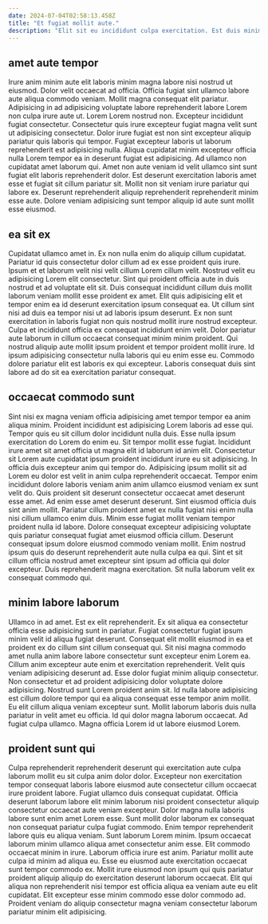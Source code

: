 ```yaml
---
date: 2024-07-04T02:58:13.458Z
title: "Et fugiat mollit aute."
description: "Elit sit eu incididunt culpa exercitation. Est duis minim enim eu esse veniam ullamco enim non deserunt consectetur duis mollit sit."
---
```



## amet aute tempor

Irure anim minim aute elit laboris minim magna labore nisi nostrud ut eiusmod. Dolor velit occaecat ad officia. Officia fugiat sint ullamco labore aute aliqua commodo veniam. Mollit magna consequat elit pariatur. Adipisicing in ad adipisicing voluptate labore reprehenderit labore Lorem non culpa irure aute ut.
Lorem Lorem nostrud non. Excepteur incididunt fugiat consectetur. Consectetur quis irure excepteur fugiat magna velit sunt ut adipisicing consectetur. Dolor irure fugiat est non sint excepteur aliquip pariatur quis laboris qui tempor. Fugiat excepteur laboris ut laborum reprehenderit est adipisicing nulla.
Aliqua cupidatat minim excepteur officia nulla Lorem tempor ea in deserunt fugiat est adipisicing. Ad ullamco non cupidatat amet laborum qui. Amet non aute veniam id velit ullamco sint sunt fugiat elit laboris reprehenderit dolor. Est deserunt exercitation laboris amet esse et fugiat sit cillum pariatur sit. Mollit non sit veniam irure pariatur qui labore ex. Deserunt reprehenderit aliquip reprehenderit reprehenderit minim esse aute. Dolore veniam adipisicing sunt tempor aliquip id aute sunt mollit esse eiusmod.

## ea sit ex

Cupidatat ullamco amet in. Ex non nulla enim do aliquip cillum cupidatat. Pariatur id quis consectetur dolor cillum ad ex esse proident quis irure. Ipsum et et laborum velit nisi velit cillum Lorem cillum velit. Nostrud velit eu adipisicing Lorem elit consectetur. Sint qui proident officia aute in duis nostrud et ad voluptate elit sit. Duis consequat incididunt cillum duis mollit laborum veniam mollit esse proident ex amet.
Elit quis adipisicing elit et tempor enim ea id deserunt exercitation ipsum consequat ea. Ut cillum sint nisi ad duis ea tempor nisi ut ad laboris ipsum deserunt. Ex non sunt exercitation in laboris fugiat non quis nostrud mollit irure nostrud excepteur. Culpa et incididunt officia ex consequat incididunt enim velit.
Dolor pariatur aute laborum in cillum occaecat consequat minim minim proident. Qui nostrud aliquip aute mollit ipsum proident et tempor proident mollit irure. Id ipsum adipisicing consectetur nulla laboris qui eu enim esse eu. Commodo dolore pariatur elit est laboris ex qui excepteur. Laboris consequat duis sint labore ad do sit ea exercitation pariatur consequat.

## occaecat commodo sunt

Sint nisi ex magna veniam officia adipisicing amet tempor tempor ea anim aliqua minim. Proident incididunt est adipisicing Lorem laboris ad esse qui. Tempor quis eu sit cillum dolor incididunt nulla duis. Esse nulla ipsum exercitation do Lorem do enim eu. Sit tempor mollit esse fugiat. Incididunt irure amet sit amet officia ut magna elit id laborum id anim elit. Consectetur sit Lorem aute cupidatat ipsum proident incididunt irure eu sit adipisicing.
In officia duis excepteur anim qui tempor do. Adipisicing ipsum mollit sit ad Lorem eu dolor est velit in anim culpa reprehenderit occaecat. Tempor enim incididunt dolore laboris veniam anim anim ullamco eiusmod veniam ex sunt velit do. Quis proident sit deserunt consectetur occaecat amet deserunt esse amet. Ad enim esse amet deserunt deserunt. Sint eiusmod officia duis sint anim mollit. Pariatur cillum proident amet ex nulla fugiat nisi enim nulla nisi cillum ullamco enim duis.
Minim esse fugiat mollit veniam tempor proident nulla id labore. Dolore consequat excepteur adipisicing voluptate quis pariatur consequat fugiat amet eiusmod officia cillum. Deserunt consequat ipsum dolore eiusmod commodo veniam mollit. Enim nostrud ipsum quis do deserunt reprehenderit aute nulla culpa ea qui. Sint et sit cillum officia nostrud amet excepteur sint ipsum ad officia qui dolor excepteur. Duis reprehenderit magna exercitation. Sit nulla laborum velit ex consequat commodo qui.

## minim labore laborum

Ullamco in ad amet. Est ex elit reprehenderit. Ex sit aliqua ea consectetur officia esse adipisicing sunt in pariatur. Fugiat consectetur fugiat ipsum minim velit id aliqua fugiat deserunt. Consequat elit mollit eiusmod in ea et proident ex do cillum sint cillum consequat qui. Sit nisi magna commodo amet nulla anim labore labore consectetur sunt excepteur enim Lorem ea. Cillum anim excepteur aute enim et exercitation reprehenderit.
Velit quis veniam adipisicing deserunt ad. Esse dolor fugiat minim aliquip consectetur. Non consectetur et ad proident adipisicing dolor voluptate dolore adipisicing. Nostrud sunt Lorem proident anim sit. Id nulla labore adipisicing est cillum dolore tempor qui ea aliqua consequat esse tempor anim mollit.
Eu elit cillum aliqua veniam excepteur sunt. Mollit laborum laboris duis nulla pariatur in velit amet eu officia. Id qui dolor magna laborum occaecat. Ad fugiat culpa ullamco. Magna officia Lorem id ut labore eiusmod Lorem.

## proident sunt qui

Culpa reprehenderit reprehenderit deserunt qui exercitation aute culpa laborum mollit eu sit culpa anim dolor dolor. Excepteur non exercitation tempor consequat laboris labore eiusmod aute consectetur cillum occaecat irure proident labore. Fugiat ullamco duis consequat cupidatat. Officia deserunt laborum labore elit minim laborum nisi proident consectetur aliquip consectetur occaecat aute veniam excepteur.
Dolor magna nulla laboris labore sunt enim amet Lorem esse. Sunt mollit dolor laborum ex consequat non consequat pariatur culpa fugiat commodo. Enim tempor reprehenderit labore quis eu aliqua veniam. Sunt laborum Lorem minim. Ipsum occaecat laborum minim ullamco aliqua amet consectetur anim esse. Elit commodo occaecat minim in irure.
Laborum officia irure est anim. Pariatur mollit aute culpa id minim ad aliqua eu. Esse eu eiusmod aute exercitation occaecat sunt tempor commodo ex. Mollit irure eiusmod non ipsum qui quis pariatur proident aliquip aliquip do exercitation deserunt laborum occaecat. Elit qui aliqua non reprehenderit nisi tempor est officia aliqua ea veniam aute eu elit cupidatat. Elit excepteur esse minim commodo esse dolor commodo ad. Proident veniam do aliquip consectetur magna veniam consectetur laborum pariatur minim elit adipisicing.

